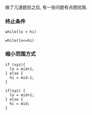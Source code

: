 做了几道题目之后, 有一些问题有点困扰我.


### 终止条件
```
while(lo < hi)
```

```
while(lo<=hi)
```

### 缩小范围方式

```
if (xyz){
  lo = mid+1;
} else {
  hi = mid-1;
}
```

```
if(xyz) {
  lo = mid+1;
} else {
  hi = mid;
}
```

